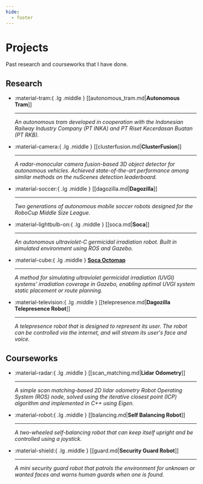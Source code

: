 ```yaml
---
hide:
  - footer
---
```


# Projects

Past research and courseworks that I have done.

## Research

<div class="grid cards" markdown>

-   :material-tram:{ .lg .middle } [[autonomous_tram.md|__Autonomous Tram__]]

    ---

    *An autonomous tram developed in cooperation with the Indonesian Railway Industry Company (PT INKA) and PT Riset Kecerdasan Buatan (PT RKB).*

-   :material-camera:{ .lg .middle } [[clusterfusion.md|__ClusterFusion__]]

    ---

    *A radar-monocular camera fusion-based 3D object detector for autonomous vehicles. Achieved state-of-the-art performance among similar methods on the nuScenes detection leaderboard.*

-   :material-soccer:{ .lg .middle } [[dagozilla.md|__Dagozilla__]]

    ---

    *Two generations of autonomous mobile soccer robots designed for the RoboCup Middle Size League.*

-   :material-lightbulb-on:{ .lg .middle } [[soca.md|__Soca__]]

    ---

    *An autonomous ultraviolet-C germicidal irradiation robot. Built in simulated environment using ROS and Gazebo.*

-   :material-cube:{ .lg .middle } <a href="https://github.com/titoirfan/soca_octomap" target="_blank">__Soca Octomap__</a>

    ---

    *A method for simulating ultraviolet germicidal irradiation (UVGI) systems' irradiation coverage in Gazebo, enabling optimal UVGI system static placement or route planning.*

-   :material-television:{ .lg .middle } [[telepresence.md|__Dagozilla Telepresence Robot__]]

    ---

    *A telepresence robot that is designed to represent its user. The robot can be controlled via the internet, and will stream its user's face and voice.*

</div>

## Courseworks

<div class="grid cards" markdown>

-   :material-radar:{ .lg .middle } [[scan_matching.md|__Lidar Odometry__]]

    ---

    *A simple scan matching-based 2D lidar odometry Robot Operating System (ROS) node, solved using the iterative closest point (ICP) algorithm and implemented in C++ using Eigen.*

-   :material-robot:{ .lg .middle } [[balancing.md|__Self Balancing Robot__]]

    ---

    *A two-wheeled self-balancing robot that can keep itself upright and be controlled using a joystick.*

-   :material-shield:{ .lg .middle } [[guard.md|__Security Guard Robot__]]

    ---

    *A mini security guard robot that patrols the environment for unknown or wanted faces and warns human guards when one is found.*

</div>

